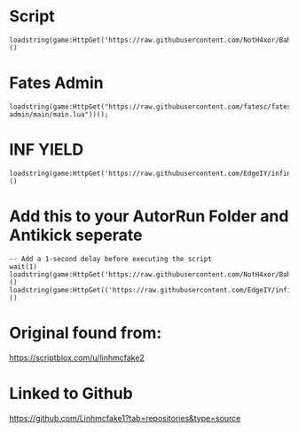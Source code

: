 # Script
```
loadstring(game:HttpGet('https://raw.githubusercontent.com/NotH4xor/Bahasf/refs/heads/main/Main'))()
```
# Fates Admin
```
loadstring(game:HttpGet("https://raw.githubusercontent.com/fatesc/fates-admin/main/main.lua"))();
```
# INF YIELD
```
loadstring(game:HttpGet('https://raw.githubusercontent.com/EdgeIY/infiniteyield/master/source'))()
```

# Add this to your AutorRun Folder and Antikick seperate
```
-- Add a 1-second delay before executing the script
wait(1)
loadstring(game:HttpGet('https://raw.githubusercontent.com/NotH4xor/Bahasf/refs/heads/main/Main'))()
loadstring(game:HttpGet(('https://raw.githubusercontent.com/EdgeIY/infiniteyield/master/source'),true))()
```
# Original found from:
https://scriptblox.com/u/linhmcfake2


# Linked to Github
https://github.com/Linhmcfake1?tab=repositories&type=source


